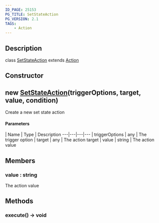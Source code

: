 ```yaml
---
ID_PAGE: 25153
PG_TITLE: SetStateAction
PG_VERSION: 2.1
TAGS:
    - Action
---
```

## Description

class [SetStateAction](/classes/2.3/SetStateAction) extends [Action](/classes/2.3/Action)



## Constructor

## new [SetStateAction](/classes/2.3/SetStateAction)(triggerOptions, target, value, condition)

Create a new set state action

#### Parameters
 | Name | Type | Description
---|---|---|---
 | triggerOptions | any |   The trigger option
 | target | any |   The action target
 | value | string |   The action value
## Members

### value : string

The action value

## Methods

### execute() &rarr; void


